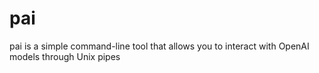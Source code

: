 # pai
pai is a simple command-line tool that allows you to interact with OpenAI models through Unix pipes
